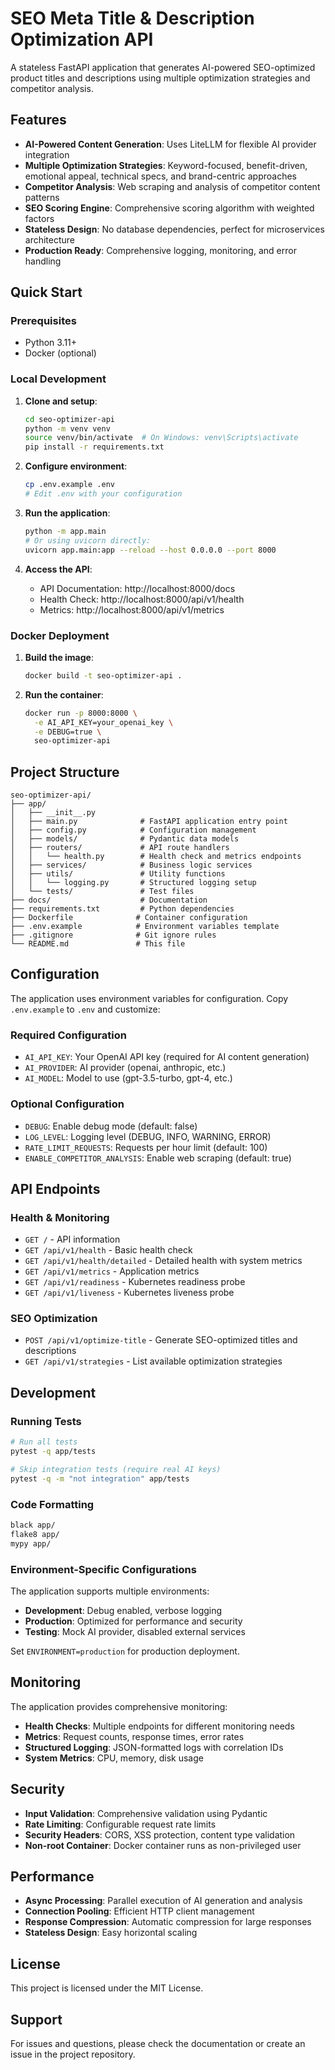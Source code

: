 # SEO Meta Title & Description Optimization API

A stateless FastAPI application that generates AI-powered SEO-optimized product titles and descriptions using multiple optimization strategies and competitor analysis.

## Features

- **AI-Powered Content Generation**: Uses LiteLLM for flexible AI provider integration
- **Multiple Optimization Strategies**: Keyword-focused, benefit-driven, emotional appeal, technical specs, and brand-centric approaches
- **Competitor Analysis**: Web scraping and analysis of competitor content patterns
- **SEO Scoring Engine**: Comprehensive scoring algorithm with weighted factors
- **Stateless Design**: No database dependencies, perfect for microservices architecture
- **Production Ready**: Comprehensive logging, monitoring, and error handling

## Quick Start

### Prerequisites

- Python 3.11+
- Docker (optional)

### Local Development

1. **Clone and setup**:
   ```bash
   cd seo-optimizer-api
   python -m venv venv
   source venv/bin/activate  # On Windows: venv\Scripts\activate
   pip install -r requirements.txt
   ```

2. **Configure environment**:
   ```bash
   cp .env.example .env
   # Edit .env with your configuration
   ```

3. **Run the application**:
   ```bash
   python -m app.main
   # Or using uvicorn directly:
   uvicorn app.main:app --reload --host 0.0.0.0 --port 8000
   ```

4. **Access the API**:
   - API Documentation: http://localhost:8000/docs
   - Health Check: http://localhost:8000/api/v1/health
   - Metrics: http://localhost:8000/api/v1/metrics

### Docker Deployment

1. **Build the image**:
   ```bash
   docker build -t seo-optimizer-api .
   ```

2. **Run the container**:
   ```bash
   docker run -p 8000:8000 \
     -e AI_API_KEY=your_openai_key \
     -e DEBUG=true \
     seo-optimizer-api
   ```

## Project Structure

```
seo-optimizer-api/
├── app/
│   ├── __init__.py
│   ├── main.py              # FastAPI application entry point
│   ├── config.py            # Configuration management
│   ├── models/              # Pydantic data models
│   ├── routers/             # API route handlers
│   │   └── health.py        # Health check and metrics endpoints
│   ├── services/            # Business logic services
│   ├── utils/               # Utility functions
│   │   └── logging.py       # Structured logging setup
│   └── tests/               # Test files
├── docs/                    # Documentation
├── requirements.txt         # Python dependencies
├── Dockerfile              # Container configuration
├── .env.example            # Environment variables template
├── .gitignore              # Git ignore rules
└── README.md               # This file
```

## Configuration

The application uses environment variables for configuration. Copy `.env.example` to `.env` and customize:

### Required Configuration

- `AI_API_KEY`: Your OpenAI API key (required for AI content generation)
- `AI_PROVIDER`: AI provider (openai, anthropic, etc.)
- `AI_MODEL`: Model to use (gpt-3.5-turbo, gpt-4, etc.)

### Optional Configuration

- `DEBUG`: Enable debug mode (default: false)
- `LOG_LEVEL`: Logging level (DEBUG, INFO, WARNING, ERROR)
- `RATE_LIMIT_REQUESTS`: Requests per hour limit (default: 100)
- `ENABLE_COMPETITOR_ANALYSIS`: Enable web scraping (default: true)

## API Endpoints

### Health & Monitoring

- `GET /` - API information
- `GET /api/v1/health` - Basic health check
- `GET /api/v1/health/detailed` - Detailed health with system metrics
- `GET /api/v1/metrics` - Application metrics
- `GET /api/v1/readiness` - Kubernetes readiness probe
- `GET /api/v1/liveness` - Kubernetes liveness probe

### SEO Optimization

- `POST /api/v1/optimize-title` - Generate SEO-optimized titles and descriptions
- `GET /api/v1/strategies` - List available optimization strategies

## Development

### Running Tests

```bash
# Run all tests
pytest -q app/tests

# Skip integration tests (require real AI keys)
pytest -q -m "not integration" app/tests
```

### Code Formatting

```bash
black app/
flake8 app/
mypy app/
```

### Environment-Specific Configurations

The application supports multiple environments:

- **Development**: Debug enabled, verbose logging
- **Production**: Optimized for performance and security
- **Testing**: Mock AI provider, disabled external services

Set `ENVIRONMENT=production` for production deployment.

## Monitoring

The application provides comprehensive monitoring:

- **Health Checks**: Multiple endpoints for different monitoring needs
- **Metrics**: Request counts, response times, error rates
- **Structured Logging**: JSON-formatted logs with correlation IDs
- **System Metrics**: CPU, memory, disk usage

## Security

- **Input Validation**: Comprehensive validation using Pydantic
- **Rate Limiting**: Configurable request rate limits
- **Security Headers**: CORS, XSS protection, content type validation
- **Non-root Container**: Docker container runs as non-privileged user

## Performance

- **Async Processing**: Parallel execution of AI generation and analysis
- **Connection Pooling**: Efficient HTTP client management
- **Response Compression**: Automatic compression for large responses
- **Stateless Design**: Easy horizontal scaling

## License

This project is licensed under the MIT License.

## Support

For issues and questions, please check the documentation or create an issue in the project repository.